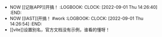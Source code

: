 - NOW [[记账APP]]开搞！
  :LOGBOOK:
  CLOCK: [2022-09-01 Thu 14:26:40]
  :END:
- NOW [[IAST]]开搞！ #work
  :LOGBOOK:
  CLOCK: [2022-09-01 Thu 14:26:54]
  :END:
- [[vite]]设置别名，官方文档没有示例，谁看的懂呀！